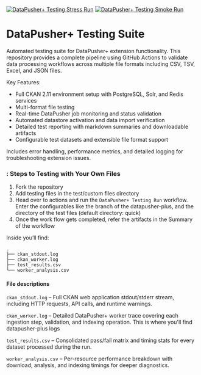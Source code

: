 [![DataPusher+ Testing Stress Run](https://github.com/dathere/datapusher-plus_testing/actions/workflows/runner.yml/badge.svg)](https://github.com/dathere/datapusher-plus_testing/actions/workflows/runner.yml)
[![DataPusher+ Testing Smoke Run](https://github.com/dathere/datapusher-plus_testing/actions/workflows/main.yml/badge.svg)](https://github.com/dathere/datapusher-plus_testing/actions/workflows/main.yml)
# DataPusher+ Testing Suite
Automated testing suite for DataPusher+ extension functionality. This repository provides a complete pipeline using GitHub Actions to validate data processing workflows across multiple file formats including CSV, TSV, Excel, and JSON files.

Key Features:
- Full CKAN 2.11 environment setup with PostgreSQL, Solr, and Redis services
- Multi-format file testing 
- Real-time DataPusher job monitoring and status validation
- Automated datastore activation and data import verification
- Detailed test reporting with markdown summaries and downloadable artifacts
- Configurable test datasets and extensible file format support

Includes error handling, performance metrics, and detailed logging for troubleshooting extension issues.

### : Steps to Testing with Your Own Files

1. Fork the repository
2. Add testing files in the test/custom files directory
3. Head over to actions and run the `DataPusher+ Testing Run` workflow. Enter the configurables like the branch of the datapusher-plus, and the directory of the test files (default directory: quick)
4. Once the work flow gets completed, refer the artifacts in the Summary of the workflow

Inside you’ll find:
```
.
├── ckan_stdout.log
├── ckan_worker.log
├── test_results.csv
└── worker_analysis.csv
```

#### File descriptions

`ckan_stdout.log` – Full CKAN web application stdout/stderr stream, including HTTP requests, API calls, and runtime warnings.

`ckan_worker.log` – Detailed DataPusher+ worker trace covering each ingestion step, validation, and indexing operation. This is where you'll find datapusher-plus logs

`test_results.csv` – Consolidated pass/fail matrix and timing stats for every dataset processed during the run.

`worker_analysis.csv` – Per-resource performance breakdown with download, analysis, and indexing timings for deeper diagnostics. 
